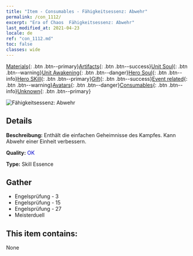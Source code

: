 ```yaml
---
title: "Item - Consumables - Fähigkeitsessenz: Abwehr"
permalink: /con_1112/
excerpt: "Era of Chaos  Fähigkeitsessenz: Abwehr"
last_modified_at: 2021-04-23
locale: de
ref: "con_1112.md"
toc: false
classes: wide
---
```

 [Materials](/ItemsDE/){: .btn .btn--primary}[Artifacts](/ItemsDE/Artifacts/){: .btn .btn--success}[Unit Soul](/ItemsDE/UnitSoul/){: .btn .btn--warning}[Unit Awakening](/ItemsDE/UnitAwakening/){: .btn .btn--danger}[Hero Soul](/ItemsDE/HeroSoul/){: .btn .btn--info}[Hero SKill](/ItemsDE/HeroSkill/){: .btn .btn--primary}[Gift](/ItemsDE/Gift/){: .btn .btn--success}[Event related](/ItemsDE/Events/){: .btn .btn--warning}[Avatars](/ItemsDE/Avatars/){: .btn .btn--danger}[Consumables](/ItemsDE/Consumables/){: .btn .btn--info}[Unknown](/ItemsDE/Unknown/){: .btn .btn--primary}

 ![Fähigkeitsessenz: Abwehr](/images/t/i_7003.png)

## Details
 **Beschreibung:** Enthält die einfachen Geheimnisse des Kampfes. Kann Abwehr einer Einheit verbessern.

 **Quality:** <span style="color: #0000CD">OK</span>

 **Type:** Skill Essence

## Gather

*    Engelsprüfung - 3 
*    Engelsprüfung - 15 
*    Engelsprüfung - 27 
*    Meisterduell 

## This item contains:

  None

